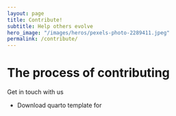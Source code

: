 ```yaml
---
layout: page
title: Contribute! 
subtitle: Help others evolve
hero_image: "/images/heros/pexels-photo-2289411.jpeg"
permalink: /contribute/ 
---
```


# The process of contributing

Get in touch with us

- Download quarto template for 

